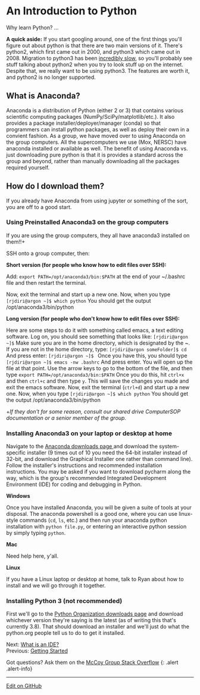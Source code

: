 # An Introduction to Python

Why learn Python? ...

**A quick aside:** If you start googling around, one of the first things you'll figure out about python is that there are two main versions of it. There's python2, which first came out in 2000, and python3 which came out in 2008.
Migration to python3 has been [incredibly slow](https://stackoverflow.blog/2019/11/14/why-is-the-migration-to-python-3-taking-so-long/), so you'll probably see stuff talking about python2 when you try to look stuff up on the internet.
Despite that, we really want to be using python3. The features are worth it, and python2 is no longer supported.

## What is Anaconda?

Anaconda is a distribution of Python (either 2 or 3) that contains various scientific computing packages (NumPy/SciPy/matplotlib/etc.).  It also provides a package installer/deployer/manager (conda) so that programmers can install python packages, as well as deploy their own in a convient fashion.  As a group, we have moved over to using Anaconda on the group computers. All the supercomputers we use (Mox, NERSC) have anaconda installed or available as well.  The benefit of using Anaconda vs. just downloading pure python is that it is provides a standard across the group and beyond, rather than manually downloading all the packages required yourself.

## How do I download them?
If you already have Anaconda from using jupyter or something of the sort, you are off to a good start.

### Using Preinstalled Anaconda3 on the group computers

If you are using the group computers, they all have anaconda3 installed on them!!+ 

SSH onto a group computer, then:

**Short version (for people who know how to edit files over SSH):**

Add:
`export PATH=/opt/anaconda3/bin:$PATH`
at the end of your ~/.bashrc file and  then restart the terminal.

Now, exit the terminal and start up a new one.  Now, when you type 
`[rjdiri@argon ~]$ which python`
You should get the output
	/opt/anaconda3/bin/python

**Long version (for people who don't know how to edit files over SSH):**

Here are some steps to do it with something called emacs, a text editing software.
Log on, you should see something that looks like:
`[rjdiri@argon ~]$`
Make sure you are in the home directory, which is designated by the ~. If you are not in the home directory, type:
`[rjdiri@argon someFolder]$ cd`
And press enter:
`[rjdiri@argon ~]$ `
Once you have this, you should type 
`[rjdiri@argon ~]$ emacs -nw .bashrc`
And press enter.  You will open up the file at that point.  Use the arrow keys to go to the bottom of the file, and then type
`export PATH=/opt/anaconda3/bin:$PATH`
Once you do this, hit `ctrl+x` and then `ctrl+c` and then type `y`.  This will save the changes you made and exit the emacs software.
Now, exit the terminal (`ctrl+d`) and start up a new one.  Now, when you type 
`[rjdiri@argon ~]$ which python`
You should get the output
	/opt/anaconda3/bin/python


+*If they don't for some reason, consult our shared drive ComputerSOP documentation or a senior member of the group.*

### Installing Anaconda3 on your laptop or desktop at home

Navigate to the [Anaconda downloads page ](https://www.anaconda.com/products/individual) and download the system-specific installer (9 times out of 10 you need the 64-bit installer instead of 32-bit, and download the Graphical Installer one rather than command line). Follow the installer's instructions and recommended installation instructions. You may be asked if you want to download pycharm along the way, which is the group's recommended Integrated Development Environment (IDE) for coding and debugging in Python.

**Windows**

Once you have installed Anaconda, you will be given a suite of tools at your disposal.  The  anaconda powershell is a good one, where you can use linux-style commands (`cd`, `ls`, etc.) and then run your anaconda python installation with `python file.py`, or entering an interactive python session by simply typing `python`.

**Mac**

Need help here, y'all.

**Linux**

If you have a Linux laptop or desktop at home, talk to Ryan about how to install and we will go through it together.


### Installing Python 3 (not recommended)

First we'll go to the [Python Organization downloads page](https://www.python.org/downloads/) and download whichever version they're saying is the latest (as of writing this that's currently 3.8).
That should download an installer and we'll just do what the python.org people tell us to do to get it installed.



<span class="text-muted">Next:</span>
 [What is an IDE?](IntroToIDEs.md)<br/>
<span class="text-muted">Previous:</span>
 [Getting Started](index.md)
 
 Got questions? Ask them on the [McCoy Group Stack Overflow](https://stackoverflow.com/c/mccoygroup/questions/ask)
{: .alert .alert-info}

---
[Edit on GitHub <i class="fab fa-github" aria-hidden="true"></i>](https://github.com/McCoyGroup/References/edit/gh-pages/McCoy%20Group%20Code%20Academy/GettingStarted/IntroToPython.md)
